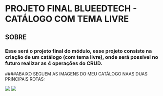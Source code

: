 # PROJETO FINAL BLUEEDTECH - CATÁLOGO COM TEMA LIVRE

## SOBRE

### Esse será o projeto final do módulo, esse projeto consiste na criação de um catálogo (com tema livre), onde será possível no futuro realizar as 4 operações do CRUD.

####ABAIXO SEGUEM AS IMAGENS DO MEU CATÁLOGO NAAS DUAS PRINCIPAIS ROTAS:

<img src="https://user-images.githubusercontent.com/97798047/161894320-0e71f8b0-6f1c-4b19-9a90-462dd40385eb.png" type="Pagina Inicial do Projeto">
<img src="https://user-images.githubusercontent.com/97798047/161894135-0bba0b6a-1f4e-4dc6-ba4e-42b672439d59.png" type="Pagina de Detalhes do Projeto">

